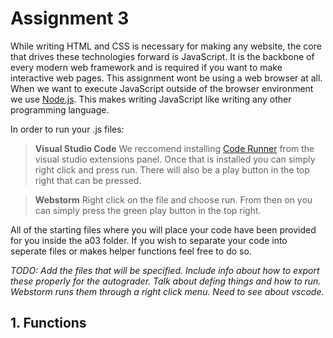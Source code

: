 # Assignment 3

While writing HTML and CSS is necessary for making any website, the core that drives these technologies forward is JavaScript. It is the backbone of every modern web framework and is required if you want to make interactive web pages. This assignment wont be using a web browser at all. When we want to execute JavaScript outside of the browser environment we use [Node.js](https://nodejs.org/en/about/). This makes writing JavaScript like writing any other programming language. 

In order to run your .js files:

> **Visual Studio Code**
 We reccomend installing [Code Runner](https://marketplace.visualstudio.com/items?itemName=formulahendry.code-runner) from the visual studio extensions panel. Once that is installed you can simply right click and press run. There will also be a play button in the top right that can be pressed. 

> **Webstorm**
Right click on the file and choose run. From then on you can simply press the green play button in the top right. 

All of the starting files where you will place your code have been provided for you inside the a03 folder. If you wish to separate your code into seperate files or makes helper functions feel free to do so. 

*TODO: Add the files that will be specified. Include info about how to export these properly for the autograder. Talk about defing things and how to run. Webstorm runs them through a right click menu. Need to see about vscode.*

## 1. Functions
